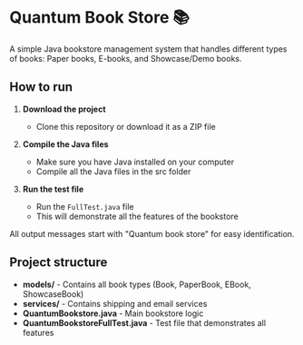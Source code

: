 # Quantum Book Store 📚

A simple Java bookstore management system that handles different types of books: Paper books, E-books, and Showcase/Demo books.


## How to run

1. **Download the project**
   - Clone this repository or download it as a ZIP file

2. **Compile the Java files**
   - Make sure you have Java installed on your computer
   - Compile all the Java files in the src folder

3. **Run the test file**
   - Run the `FullTest.java` file
   - This will demonstrate all the features of the bookstore

All output messages start with "Quantum book store" for easy identification.

## Project structure

- **models/** - Contains all book types (Book, PaperBook, EBook, ShowcaseBook)
- **services/** - Contains shipping and email services
- **QuantumBookstore.java** - Main bookstore logic
- **QuantumBookstoreFullTest.java** - Test file that demonstrates all features
